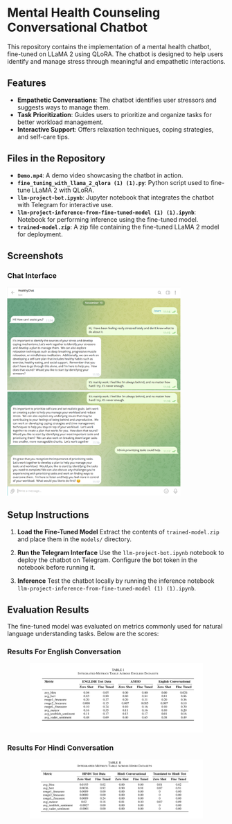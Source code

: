 # Mental Health Counseling Conversational Chatbot 

This repository contains the implementation of a mental health chatbot, fine-tuned on LLaMA 2 using QLoRA. The chatbot is designed to help users identify and manage stress through meaningful and empathetic interactions.  

## Features  
- **Empathetic Conversations**: The chatbot identifies user stressors and suggests ways to manage them.  
- **Task Prioritization**: Guides users to prioritize and organize tasks for better workload management.  
- **Interactive Support**: Offers relaxation techniques, coping strategies, and self-care tips.  

## Files in the Repository  

- **`Demo.mp4`**: A demo video showcasing the chatbot in action.  
- **`fine_tuning_with_llama_2_qlora (1) (1).py`**: Python script used to fine-tune LLaMA 2 with QLoRA.  
- **`llm-project-bot.ipynb`**: Jupyter notebook that integrates the chatbot with Telegram for interactive use.  
- **`llm-project-inference-from-fine-tuned-model (1) (1).ipynb`**: Notebook for performing inference using the fine-tuned model.  
- **`trained-model.zip`**: A zip file containing the fine-tuned LLaMA 2 model for deployment.  

## Screenshots  
### Chat Interface
<img src="Images/interface_english.png" alt="Chat Interface 1" width="400px">  <img src="Images/interface_english_2.png" alt="Chat Interface 2" width="400px">   

## Setup Instructions  

1. **Load the Fine-Tuned Model**
Extract the contents of `trained-model.zip` and place them in the `models/` directory.

2. **Run the Telegram Interface**
Use the `llm-project-bot.ipynb` notebook to deploy the chatbot on Telegram. Configure the bot token in the notebook before running it.

3. **Inference**
Test the chatbot locally by running the inference notebook `llm-project-inference-from-fine-tuned-model (1) (1).ipynb`.

## Evaluation Results  

The fine-tuned model was evaluated on metrics commonly used for natural language understanding tasks. Below are the scores:

### Results For English Conversation
<p align="center"> 
  <img src="Images/results_english.png" alt="Chat Result 1" width="400px"> 
</p>

### Results For Hindi Conversation
<p align="center">
  <img src="Images/results_hindi.png" alt="Chat Result 2" width="400px">   
</p>

